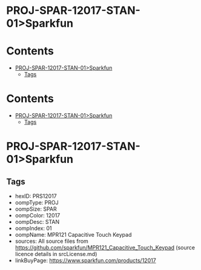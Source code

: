 
PROJ-SPAR-12017-STAN-01>Sparkfun
================================

Contents
========

* [PROJ-SPAR-12017-STAN-01>Sparkfun](#proj-spar-12017-stan-01sparkfun)
	* [Tags](#tags)

Contents
========

* [PROJ-SPAR-12017-STAN-01>Sparkfun](#proj-spar-12017-stan-01sparkfun)
	* [Tags](#tags)

# PROJ-SPAR-12017-STAN-01>Sparkfun

## Tags

- hexID: PRS12017
- oompType: PROJ
- oompSize: SPAR
- oompColor: 12017
- oompDesc: STAN
- oompIndex: 01
- oompName: MPR121 Capacitive Touch Keypad
- sources: All source files from https://github.com/sparkfun/MPR121_Capacitive_Touch_Keypad (source licence details in srcLicense.md)
- linkBuyPage: https://www.sparkfun.com/products/12017
